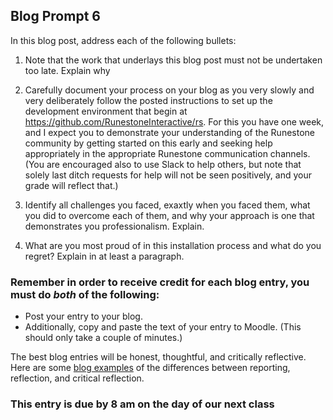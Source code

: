 ## Blog Prompt 6

In this blog post, address each of the following bullets:

  1. Note that the work that underlays this blog post must not be undertaken too late. Explain why
  
  2. Carefully document your process on your blog as you very slowly and very deliberately follow the posted instructions to set up the development environment that begin at https://github.com/RunestoneInteractive/rs. For this you have one week, and I expect you to demonstrate your understanding of the Runestone community by getting started on this early and seeking help appropriately in the appropriate Runestone communication channels. (You are encouraged also to use Slack to help others, but note that solely last ditch requests for help will not be seen positively, and your grade will reflect that.)

  2. Identify all challenges you faced, exaxtly when you faced them, what you did to overcome each of them, and why your approach is one that demonstrates you professionalism. Explain.

  3. What are you most proud of in this installation process and what do you regret? Explain in at least a paragraph.

 
### Remember in order to receive credit for each blog entry, you must do *both* of the following:

  - Post your entry to your blog.
  - Additionally, copy and paste the text of your entry to Moodle. (This should only take a couple of minutes.)

The best blog entries will be honest, thoughtful, and critically reflective. Here are some [blog examples](blogreflection.md)
of the differences between reporting, reflection, and critical reflection.

### This entry is due by 8 am on the day of our next class

